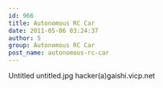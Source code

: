 ```yaml
---
id: 966
title: Autonomous RC Car
date: 2011-05-06 03:24:37
author: 5
group: Autonomous RC Car
post_name: autonomous-rc-car
---
```


Untitled untitled.jpg hacker(a)gaishi.vicp.net